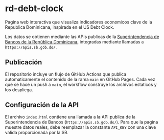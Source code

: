 # rd-debt-clock

Pagina web interactiva que visualiza indicadores economicos clave de la Republica Dominicana, inspirada en el US Debt Clock.

Los datos se obtienen mediante las APIs publicas de la [Superintendencia de Bancos de la República Dominicana](https://sb.gob.do/), integradas mediante llamadas a `https://apis.sb.gob.do/`.

## Publicación

El repositorio incluye un flujo de GitHub Actions que publica automaticamente el contenido de la rama `main` en GitHub Pages. Cada vez que se hace un push a `main`, el workflow construye los archivos estaticos y los despliega.

## Configuración de la API

El archivo `index.html` contiene una llamada a la API publica de la Superintendencia de Bancos (`https://apis.sb.gob.do/`). Para que la pagina muestre datos reales, debe reemplazar la constante `API_KEY` con una clave valida proporcionada por la SB.
